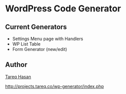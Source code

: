 # WordPress Code Generator

## Current Generators

 * Settings Menu page with Handlers
 * WP List Table
 * Form Generator (new/edit)

## Author
[Tareq Hasan](http://tareq.wedevs.com)


http://projects.tareq.co/wp-generator/index.php
